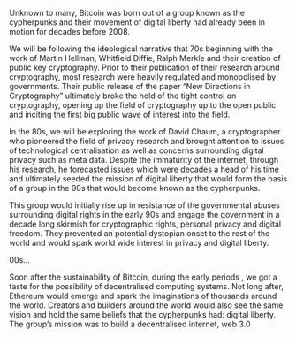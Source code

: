 Unknown to many, Bitcoin was born out of a group known as the cypherpunks and their movement of digital liberty had already been in motion for decades before 2008. 

We will be following the ideological narrative that 70s beginning with the work of Martin Hellman, Whitfield Diffie, Ralph Merkle and their creation of public key cryptography. Prior to their publication of their research around cryptography, most research were heavily regulated and monopolised by governments. Their public release of the paper “New Directions in Cryptography” ultimately broke the hold of the tight control on cryptography, opening up the field of cryptography up to the open public and inciting the first big public wave of interest into the field.

In the 80s, we will be exploring the work of David Chaum, a cryptographer who pioneered the field of privacy research and brought attention to issues of technological centralisation as well as concerns surrounding digital privacy such as meta data. Despite the immaturity of the internet, through his research, he forecasted issues which were decades a head of his time and ultimately seeded the mission of digital liberty that would form the basis of a group in the 90s that would become known as the cypherpunks.

This group would initially rise up in resistance of the governmental abuses surrounding digital rights in the early 90s and engage the government in a decade long skirmish for cryptographic rights, personal privacy and digital freedom. They prevented an potential dystopian onset to the rest of the world and would spark world wide interest in privacy and digital liberty.

00s…

Soon after the sustainability of Bitcoin, during the early periods , we got a taste for the possibility of decentralised computing systems. Not long after, Ethereum would emerge and spark the imaginations of thousands around the world. Creators and builders around the world would also see the same vision and hold the same beliefs that the cypherpunks had: digital liberty. The group’s mission was to build a decentralised internet, web 3.0
